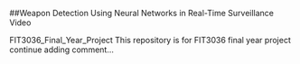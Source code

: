##Weapon Detection Using Neural Networks in Real-Time Surveillance Video

FIT3036_Final_Year_Project
This repository is for FIT3036 final year project
continue adding comment...
